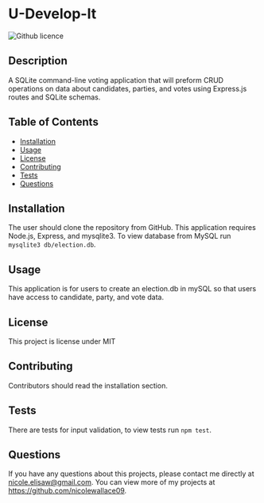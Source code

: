 # U-Develop-It
![Github licence](http://img.shields.io/badge/license-MIT-blue.svg)

## Description 
A SQLite command-line voting application that will preform CRUD operations on data about candidates, parties, and votes using Express.js routes and SQLite schemas. 

## Table of Contents
* [Installation](#installation)
* [Usage](#usage)
* [License](#license)
* [Contributing](#contributing)
* [Tests](#tests)
* [Questions](#questions)

## Installation 
The user should clone the repository from GitHub. This application requires Node.js, Express, and mysqlite3. To view database from MySQL run `mysqlite3 db/election.db`. 

## Usage 
This application is for users to create an election.db in mySQL so that users have access to candidate, party, and vote data. 

## License 
This project is license under MIT

## Contributing 
Contributors should read the installation section. 

## Tests
There are tests for input validation, to view tests run `npm test`. 

## Questions
If you have any questions about this projects, please contact me directly at nicole.elisaw@gmail.com. You can view more of my projects at https://github.com/nicolewallace09.